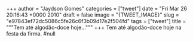 
+++
author = "Jaydson Gomes"
categories = ["tweet"]
date = "Fri Mar 26 20:16:43 +0000 2010"
draft = false
image = "{TWEET_IMAGE}"
slug = "e97843ef72dc5086c5fe26c6f3b09d17e2f504fd"
tags = ["tweet"]
title = """Tem até algodão-doce hoje..."""
+++
Tem até algodão-doce hoje na festa da firma. #null
